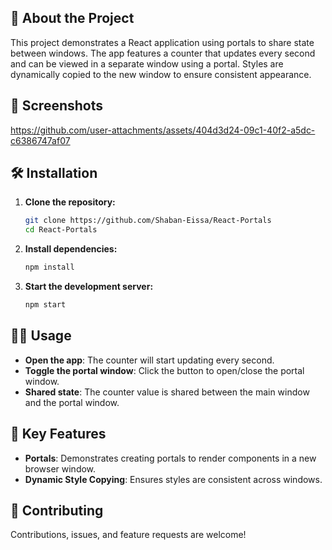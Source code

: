 ## 🚀 About the Project

This project demonstrates a React application using portals to share state between windows. The app features a counter that updates every second and can be viewed in a separate window using a portal. Styles are dynamically copied to the new window to ensure consistent appearance. 

## 📸 Screenshots

https://github.com/user-attachments/assets/404d3d24-09c1-40f2-a5dc-c6386747af07

## 🛠️ Installation

1. **Clone the repository:**
    
    ```sh
    git clone https://github.com/Shaban-Eissa/React-Portals
    cd React-Portals
    ```
    
2. **Install dependencies:**
    
    ```sh
    npm install
    ```
    
3. **Start the development server:**
    
    ```sh
    npm start
    ```
    

## 👨‍💻 Usage

* **Open the app**: The counter will start updating every second.
* **Toggle the portal window**: Click the button to open/close the portal window.
* **Shared state**: The counter value is shared between the main window and the portal window.

## 🧩 Key Features

* **Portals**: Demonstrates creating portals to render components in a new browser window.
* **Dynamic Style Copying**: Ensures styles are consistent across windows.

## 🤝 Contributing

Contributions, issues, and feature requests are welcome!
